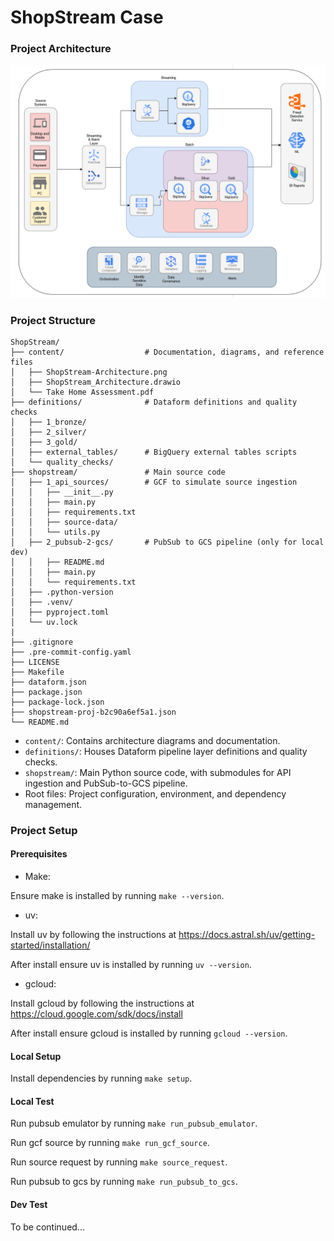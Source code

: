 # ShopStream Case

### Project Architecture

![alt text](content/ShopStream-Architecture.png)

### Project Structure

```
ShopStream/
├── content/                  # Documentation, diagrams, and reference files
│   ├── ShopStream-Architecture.png
│   ├── ShopStream_Architecture.drawio
│   └── Take Home Assessment.pdf
├── definitions/              # Dataform definitions and quality checks
│   ├── 1_bronze/
│   ├── 2_silver/
│   ├── 3_gold/
│   ├── external_tables/      # BigQuery external tables scripts
│   └── quality_checks/
├── shopstream/               # Main source code
│   ├── 1_api_sources/        # GCF to simulate source ingestion
│   │   ├── __init__.py
│   │   ├── main.py
│   │   ├── requirements.txt
│   │   ├── source-data/
│   │   └── utils.py
│   ├── 2_pubsub-2-gcs/       # PubSub to GCS pipeline (only for local dev)
│   │   ├── README.md
│   │   ├── main.py
│   │   └── requirements.txt
│   ├── .python-version
│   ├── .venv/
│   ├── pyproject.toml
│   └── uv.lock
|
├── .gitignore
├── .pre-commit-config.yaml
├── LICENSE
├── Makefile
├── dataform.json
├── package.json
├── package-lock.json
├── shopstream-proj-b2c90a6ef5a1.json
└── README.md
```

- `content/`: Contains architecture diagrams and documentation.
- `definitions/`: Houses Dataform pipeline layer definitions and quality checks.
- `shopstream/`: Main Python source code, with submodules for API ingestion and PubSub-to-GCS pipeline.
- Root files: Project configuration, environment, and dependency management.

### Project Setup

#### Prerequisites

- Make:

Ensure make is installed by running `make --version`.

- uv:

Install uv by following the instructions at https://docs.astral.sh/uv/getting-started/installation/

After install ensure uv is installed by running `uv --version`.

- gcloud:

Install gcloud by following the instructions at https://cloud.google.com/sdk/docs/install

After install ensure gcloud is installed by running `gcloud --version`.

#### Local Setup

Install dependencies by running `make setup`.

#### Local Test

Run pubsub emulator by running `make run_pubsub_emulator`.

Run gcf source by running `make run_gcf_source`.

Run source request by running `make source_request`.

Run pubsub to gcs by running `make run_pubsub_to_gcs`.


#### Dev Test

To be continued...

